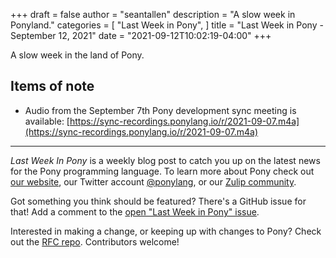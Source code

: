 +++
draft = false
author = "seantallen"
description = "A slow week in Ponyland."
categories = [
    "Last Week in Pony",
]
title = "Last Week in Pony - September 12, 2021"
date = "2021-09-12T10:02:19-04:00"
+++

A slow week in the land of Pony.
<!--more-->

## Items of note

- Audio from the September 7th Pony development sync meeting is available: [https://sync-recordings.ponylang.io/r/2021-09-07.m4a](https://sync-recordings.ponylang.io/r/2021-09-07.m4a)

---

_Last Week In Pony_ is a weekly blog post to catch you up on the latest news for the Pony programming language. To learn more about Pony check out [our website](https://ponylang.io), our Twitter account [@ponylang](https://twitter.com/ponylang), or our [Zulip community](https://ponylang.zulipchat.com).

Got something you think should be featured? There's a GitHub issue for that! Add a comment to the [open "Last Week in Pony" issue](https://github.com/ponylang/ponylang.github.io/issues?q=is%3Aissue+is%3Aopen+label%3Alast-week-in-pony).

Interested in making a change, or keeping up with changes to Pony? Check out the [RFC repo](https://github.com/ponylang/rfcs). Contributors welcome!
